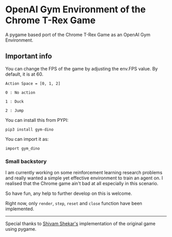 # OpenAI Gym Environment of the Chrome T-Rex Game

A pygame based port of the Chrome T-Rex Game as an OpenAI Gym Environment.

## Important info

You can change the FPS of the game by adjusting the env.FPS value. By default, it is at 60.

`Action Space = [0, 1, 2]
`

`
0 : No action
`

`
1 : Duck
`

`
2 : Jump
`

You can install this from PYPI:

```
pip3 install gym-dino
```

You can import it as:

```
import gym_dino
```

### Small backstory

I am currently working on some reinforcement learning research problems and really wanted a simple yet effective environment to train an agent on. I realised that the Chrome game ain't bad at all especially in this scenario.

So have fun, any help to further develop on this is welcome.

Right now, only ```render```, ```step```, ```reset``` and ```close``` function have been implemented.

---

Special thanks to [Shivam Shekar's](https://github.com/shivamshekhar/Chrome-T-Rex-Rush) implementation of the original game using pygame.
